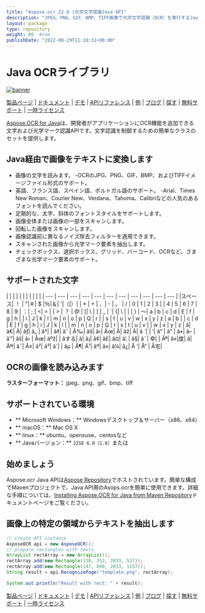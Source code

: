 ```yaml
---
title: "Aspose.ocr 22.8 |光学文字認識Java API" 
description: "JPEG、PNG、GIF、BMP、TIFF画像で光学文字認識（OCR）を実行するJavaクラスライブラリ。 OCR経由で英語、フランス語、スペイン語、ポルトガル語を抽出します。" 
layout: package
type: repository
weight: 00	#rem
publishDate: "2022-08-29T11:10:31+00:00"
---
```


# Java OCRライブラリ
[![banner](../aspose_ocr-for-java-banner.png)](./)

[製品ページ](https://products.aspose.com/ocr/java) | [ドキュメント](https://docs.aspose.com/ocr/java/) | [デモ](https://products.aspose.app/ocr/family) | [APIリファレンス](https://apireference.aspose.com/ocr/java) | [例](https://github.com/aspose-ocr/Aspose.OCR-for-Java) | [ブログ](https://blog.aspose.com/category/ocr/) | [探す](https://search.aspose.com/) | [無料サポート](https://forum.aspose.com/c/ocr) | [一時ライセンス](https://purchase.aspose.com/temporary-license)

[Aspose.OCR for Java](https://products.aspose.com/ocr/java)は、開発者がアプリケーションにOCR機能を追加できる文字および光学マーク認識APIです。文字認識を制御するための簡単なクラスのセットを提供します。

## Java経由で画像をテキストに変換します
 - 画像の文字を読みます。
-OCRのJPG、PNG、GIF、BMP、およびTIFFイメージファイル形式のサポート。
 - 英語、フランス語、スペイン語、ポルトガル語のサポート。
-Arial、Times New Roman、Courier New、Verdana、Tahoma、Calibriなどの人気のあるフォントを読んでください。
 - 定期的な、太字、斜体のフォントスタイルをサポートします。
 - 画像全体または画像の一部をスキャンします。
 - 回転した画像をスキャンします。
 - 画像認識前に異なるノイズ除去フィルターを適用できます。
 - スキャンされた画像から光学マーク要素を抽出します。
 - チェックボックス、選択ボックス、グリッド、バーコード、OCRなど、さまざまな光学マーク要素のサポート。

## サポートされた文字
| | | | | | | | | | |
| --- | --- | --- | --- | --- | --- | --- | --- | --- | --- | --- |
|スペース| ！ | "|＃| $ |％|＆| '|（|）|
| * | + | 、| -  | 。 | / | 0 | 1 | 2 | 3 |
| 4 | 5 | 6 | 7 | 8 | 9 | ：| ; | <| = |
| > | ？ | @ | [| \ | ] | _ | `| {| \ | |
| } | 〜| a | b | c | d | E | f | g | h |
| i | J | k | l | m | n | o | p | Q | r |
| s | t | u | v | w | x | y | z | a | b |
| c | d | E | f | g | h | i | J | k | l |
| m | n | o | p | Q | r | s | t | u | v |
| w | x | y | z | â| â€| Â| âƒ| â„ | â†|
| â‡| ãˆ | Â‰| âš| â‹| Âœ| Â| ãž| Â| â ´|
| ’| â“ | â” | â•| â– | â™| âš| â› | Âœ| áºž|
| âする| â| ã¡| â¢| ã£| â¤| â¦ | ã§| â¨| ©|
| Âª| â«|度| â| Ã®| â¯| Â±| â²| â³| â´|
| âµ | Â¶| Ã¹| âº| â»| â¼| ã¿| Å ’| Å“ | Å宅|

## OCRの画像を読み込みます
**ラスターフォーマット：** jpeg、png、gif、bmp、tiff

## サポートされている環境
 -  ** Microsoft Windows：** Windowsデスクトップ＆サーバー（x86、x64）
 -  ** macOS：** Mac OS X
 -  ** linux：** ubuntu、opensuse、centosなど
 -  ** Javaバージョン：** `J2SE 6.0（1.6）`または

## 始めましょう

Aspose.ocr Java APIは[Aspose Repository](https://releases.aspose.com/ocr/java/)でホストされています。簡単な構成でMavenプロジェクトで、Java API用のAsops.ocrを簡単に使用できます。詳細な手順については、[Installing Aspose.OCR for Java from Maven Repository](https://docs.aspose.com/ocr/java/installation/)ドキュメントページをご覧ください。

## 画像上の特定の領域からテキストを抽出します

```java
// create API instance
AsposeOCR api = new AsposeOCR();
// prepare rectangles with texts.
ArrayList rectArray = new ArrayList();
rectArray.add(new Rectangle(138, 352, 2033, 537));
rectArray.add(new Rectangle(147, 890, 2033, 1157));
String result = api.RecognizePage("template.png", rectArray);

System.out.println("Result with rect: " + result);
```

[製品ページ](https://products.aspose.com/ocr/java) | [ドキュメント](https://docs.aspose.com/ocr/java/) | [デモ](https://products.aspose.app/ocr/family) | [APIリファレンス](https://apireference.aspose.com/ocr/java) | [例](https://github.com/aspose-ocr/Aspose.OCR-for-Java) | [ブログ](https://blog.aspose.com/category/ocr/) | [探す](https://search.aspose.com/) | [無料サポート](https://forum.aspose.com/c/ocr) | [一時ライセンス](https://purchase.aspose.com/temporary-license)
